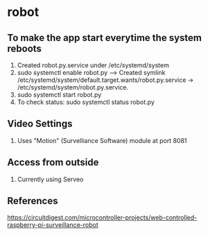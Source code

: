 # robot


## To make the app start everytime the system reboots

1. Created robot.py.service under /etc/systemd/system
2. sudo systemctl enable robot.py  -->  Created symlink /etc/systemd/system/default.target.wants/robot.py.service → /etc/systemd/system/robot.py.service.
3. sudo systemctl start robot.py
4. To check status: sudo systemctl status robot.py


## Video Settings

1. Uses "Motion" (Survelliance Software) module at port 8081


## Access from outside

1. Currently using Serveo


## References

https://circuitdigest.com/microcontroller-projects/web-controlled-raspberry-pi-surveillance-robot


